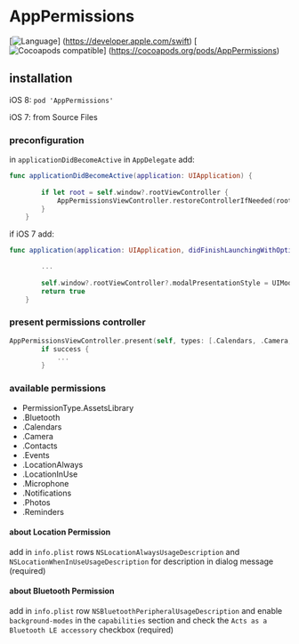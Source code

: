 # AppPermissions
[![Language](http://img.shields.io/badge/language-swift-brightgreen.svg?style=flat)]
(https://developer.apple.com/swift)
[![Cocoapods compatible](https://cocoapod-badges.herokuapp.com/v/PermissionScope/badge.png)]
(https://cocoapods.org/pods/AppPermissions)

## installation

iOS 8:
`pod 'AppPermissions'`

iOS 7:
from Source Files

### preconfiguration

in `applicationDidBecomeActive`  in `AppDelegate` add:

```swift
func applicationDidBecomeActive(application: UIApplication) {
        
        if let root = self.window?.rootViewController {
            AppPermissionsViewController.restoreControllerIfNeeded(root)
        }
    }
```

if iOS 7 add:
```swift
func application(application: UIApplication, didFinishLaunchingWithOptions launchOptions: [NSObject: AnyObject]?) -> Bool {

        ...
        
        self.window?.rootViewController?.modalPresentationStyle = UIModalPresentationStyle.CurrentContext;
        return true
    }
```
### present permissions controller

```swift
AppPermissionsViewController.present(self, types: [.Calendars, .Camera, .Contacts]) { success in
        if success {
            ...
        }
```

### available permissions 
* PermissionType.AssetsLibrary
* .Bluetooth
* .Calendars
* .Camera
* .Contacts
* .Events
* .LocationAlways
* .LocationInUse
* .Microphone
* .Notifications
* .Photos
* .Reminders

#### about Location Permission

add in `info.plist` rows `NSLocationAlwaysUsageDescription` and `NSLocationWhenInUseUsageDescription` for description in dialog message (required)

#### about Bluetooth Permission

add in `info.plist` row `NSBluetoothPeripheralUsageDescription` and enable `background-modes` in the `capabilities` section and check the `Acts as a Bluetooth LE accessory` checkbox (required)
